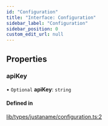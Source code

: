 ```yaml
---
id: "Configuration"
title: "Interface: Configuration"
sidebar_label: "Configuration"
sidebar_position: 0
custom_edit_url: null
---
```


## Properties

### apiKey

• `Optional` **apiKey**: `string`

#### Defined in

[lib/types/justaname/configuration.ts:2](https://github.com/JustaName-id/JustaName-sdk/blob/5718518/packages/@justaname.id/sdk/src/lib/types/justaname/configuration.ts#L2)
